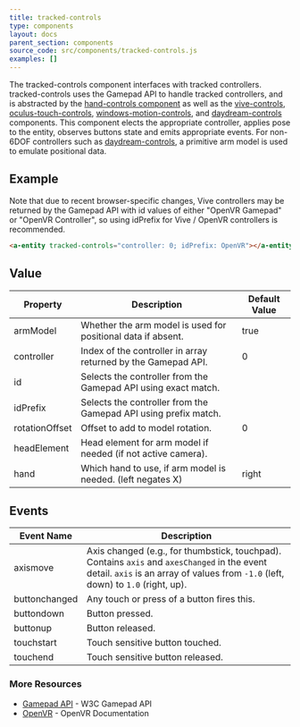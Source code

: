```yaml
---
title: tracked-controls
type: components
layout: docs
parent_section: components
source_code: src/components/tracked-controls.js
examples: []
---
```


[handcontrols]: ./hand-controls.md
[oculustouchcontrols]: ./oculus-touch-controls.md
[vivecontrols]: ./vive-controls.md
[daydreamcontrols]: ./daydream-controls.md
[windowsmotioncontrols]: ./windows-motion-controls.md

The tracked-controls component interfaces with tracked controllers.
tracked-controls uses the Gamepad API to handle tracked controllers, and is
abstracted by the [hand-controls component][handcontrols] as well as the
[vive-controls][vivecontrols], [oculus-touch-controls][oculustouchcontrols],
[windows-motion-controls][windowsmotioncontrols], and [daydream-controls][daydreamcontrols]
components. This component elects the appropriate controller, applies pose to
the entity, observes buttons state and emits appropriate events.  For non-6DOF controllers
such as [daydream-controls][daydreamcontrols], a primitive arm model is used to emulate
positional data.

## Example

Note that due to recent browser-specific changes, Vive controllers may be returned
by the Gamepad API with id values of either "OpenVR Gamepad" or "OpenVR Controller",
so using idPrefix for Vive / OpenVR controllers is recommended.

```html
<a-entity tracked-controls="controller: 0; idPrefix: OpenVR"></a-entity>
```

## Value

| Property          | Description                                                     | Default Value              |
|-------------------|-----------------------------------------------------------------|----------------------------|
| armModel          | Whether the arm model is used for positional data if absent.    | true                       |
| controller        | Index of the controller in array returned by the Gamepad API.   | 0                          |
| id                | Selects the controller from the Gamepad API using exact match.  |                            |
| idPrefix          | Selects the controller from the Gamepad API using prefix match. |                            |
| rotationOffset    | Offset to add to model rotation.                                | 0                          |
| headElement       | Head element for arm model if needed (if not active camera).    |                            |
| hand              | Which hand to use, if arm model is needed.  (left negates X)    | right                      |

## Events

| Event Name    | Description                                                                                                                                                                       |
|---------------|-----------------------------------------------------------------------------------------------------------------------------------------------------------------------------------|
| axismove      | Axis changed (e.g., for thumbstick, touchpad). Contains `axis` and `axesChanged` in the event detail. `axis` is an array of values from `-1.0` (left, down) to `1.0` (right, up). |
| buttonchanged | Any touch or press of a button fires this.                                                                                                                                        |
| buttondown    | Button pressed.                                                                                                                                                                   |
| buttonup      | Button released.                                                                                                                                                                  |
| touchstart    | Touch sensitive button touched.                                                                                                                                                   |
| touchend      | Touch sensitive button released.                                                                                                                                                  |

### More Resources

[gamepadAPI]: https://developer.mozilla.org/en-US/docs/Web/API/Gamepad_API
[openVR]: https://github.com/ValveSoftware/openvr/wiki/API-Documentation

- [Gamepad API][gamepadAPI] - W3C Gamepad API
- [OpenVR][openVR] - OpenVR Documentation
